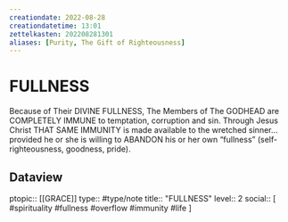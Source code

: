 ```yaml
---
creationdate: 2022-08-28
creationdatetime: 13:01
zettelkasten: 202208281301
aliases: [Purity, The Gift of Righteousness]
---
```

# FULLNESS 
Because of Their DIVINE FULLNESS, The Members of The GODHEAD are COMPLETELY IMMUNE to temptation, corruption and sin. Through Jesus Christ THAT SAME IMMUNITY is made available to the wretched sinner…provided he or she is willing to ABANDON his or her own “fullness” (self-righteousness, goodness, pride).

## Dataview
ptopic:: [[GRACE]]
type:: #type/note
title:: "FULLNESS"
level:: 2
social:: [ #spirituality #fullness #overflow #immunity #life ]